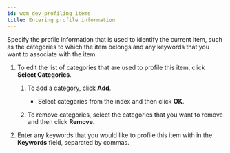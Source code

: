 ```yaml
---
id: wcm_dev_profiling_items
title: Entering profile information
---
```





Specify the profile information that is used to identify the current item, such as the categories to which the item belongs and any keywords that you want to associate with the item.

1.  To edit the list of categories that are used to profile this item, click **Select Categories**.

    1.  To add a category, click **Add**.

        -   Select categories from the index and then click **OK**.
        
    2.  To remove categories, select the categories that you want to remove and then click **Remove**.

2.  Enter any keywords that you would like to profile this item with in the **Keywords** field, separated by commas.


